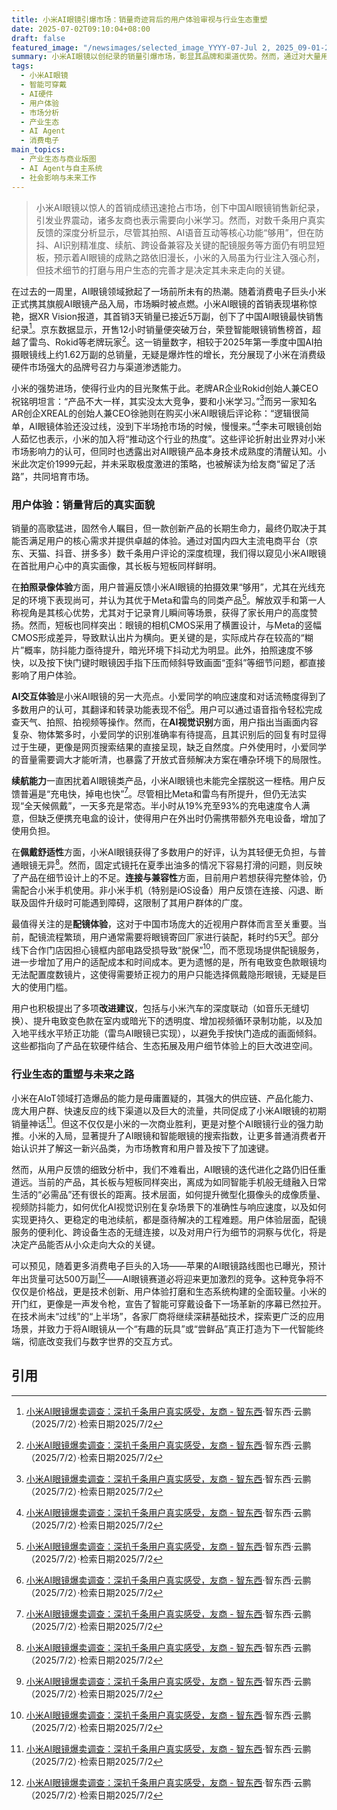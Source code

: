 ```yaml
---
title: 小米AI眼镜引爆市场：销量奇迹背后的用户体验审视与行业生态重塑
date: 2025-07-02T09:10:04+08:00
draft: false
featured_image: "/newsimages/selected_image_YYYY-07-Jul 2, 2025_09-01-28-583.jpg"
summary: 小米AI眼镜以创纪录的销量引爆市场，彰显其品牌和渠道优势。然而，通过对大量用户反馈的深度分析，文章揭示了产品在拍照防抖、AI视觉识别、电池续航和配镜服务等方面的显著局限。小米的入局虽极大地提升了市场关注度，但AI眼镜作为新兴品类，仍面临诸多技术与体验挑战，行业成熟尚需时日，未来竞争将聚焦于技术细节打磨和生态系统完善。
tags: 
  - 小米AI眼镜
  - 智能可穿戴
  - AI硬件
  - 用户体验
  - 市场分析
  - 产业生态
  - AI Agent
  - 消费电子
main_topics: 
  - 产业生态与商业版图
  - AI Agent与自主系统
  - 社会影响与未来工作
---
```


> 小米AI眼镜以惊人的首销成绩迅速抢占市场，创下中国AI眼镜销售新纪录，引发业界震动，诸多友商也表示需要向小米学习。然而，对数千条用户真实反馈的深度分析显示，尽管其拍照、AI语音互动等核心功能“够用”，但在防抖、AI识别精准度、续航、跨设备兼容及关键的配镜服务等方面仍有明显短板，预示着AI眼镜的成熟之路依旧漫长，小米的入局虽为行业注入强心剂，但技术细节的打磨与用户生态的完善才是决定其未来走向的关键。

在过去的一周里，AI眼镜领域掀起了一场前所未有的热潮。随着消费电子巨头小米正式携其旗舰AI眼镜产品入局，市场瞬时被点燃。小米AI眼镜的首销表现堪称惊艳，据XR Vision报道，其首销3天销量已接近5万副，创下了中国AI眼镜最快销售纪录[^1]。京东数据显示，开售12小时销量便突破万台，荣登智能眼镜销售榜首，超越了雷鸟、Rokid等老牌玩家[^1]。这一销量数字，相较于2025年第一季度中国AI拍摄眼镜线上约1.62万副的总销量，无疑是爆炸性的增长，充分展现了小米在消费级硬件市场强大的品牌号召力与渠道渗透能力。

小米的强势进场，使得行业内的目光聚焦于此。老牌AR企业Rokid创始人兼CEO祝铭明坦言：“产品不大一样，其实没太大竞争，要和小米学习。”[^1]而另一家知名AR创企XREAL的创始人兼CEO徐驰则在购买小米AI眼镜后评论称：“逻辑很简单，AI眼镜体验还没过线，没到下半场抢市场的时候，慢慢来。”[^1]李未可眼镜创始人茹忆也表示，小米的加入将“推动这个行业的热度”。这些评论折射出业界对小米市场影响力的认可，但同时也透露出对AI眼镜产品本身技术成熟度的清醒认知。小米此次定价1999元起，并未采取极度激进的策略，也被解读为给友商“留足了活路”，共同培育市场。

### 用户体验：销量背后的真实面貌

销量的高歌猛进，固然令人瞩目，但一款创新产品的长期生命力，最终仍取决于其能否满足用户的核心需求并提供卓越的体验。通过对国内四大主流电商平台（京东、天猫、抖音、拼多多）数千条用户评论的深度梳理，我们得以窥见小米AI眼镜在首批用户心中的真实画像，其长板与短板同样鲜明。

在**拍照录像体验**方面，用户普遍反馈小米AI眼镜的拍摄效果“够用”，尤其在光线充足的环境下表现尚可，并认为其优于Meta和雷鸟的同类产品[^1]。解放双手和第一人称视角是其核心优势，尤其对于记录育儿瞬间等场景，获得了家长用户的高度赞扬。然而，短板也同样突出：眼镜的相机CMOS采用了横置设计，与Meta的竖幅CMOS形成差异，导致默认出片为横向。更关键的是，实际成片存在较高的“糊片”概率，防抖能力亟待提升，暗光环境下抖动尤为明显。此外，拍照速度不够快，以及按下快门键时眼镜因手指下压而倾斜导致画面“歪斜”等细节问题，都直接影响了用户体验。

**AI交互体验**是小米AI眼镜的另一大亮点。小爱同学的响应速度和对话流畅度得到了多数用户的认可，其翻译和转录功能表现不俗[^1]。用户可以通过语音指令轻松完成查天气、拍照、拍视频等操作。然而，在**AI视觉识别**方面，用户指出当画面内容复杂、物体繁多时，小爱同学的识别准确率有待提高，且其识别后的回复有时显得过于生硬，更像是网页搜索结果的直接呈现，缺乏自然度。户外使用时，小爱同学的音量需要调大才能听清，也暴露了开放式音频解决方案在嘈杂环境下的局限性。

**续航能力**一直困扰着AI眼镜类产品，小米AI眼镜也未能完全摆脱这一桎梏。用户反馈普遍是“充电快，掉电也快”[^1]。尽管相比Meta和雷鸟有所提升，但仍无法实现“全天候佩戴”，一天多充是常态。半小时从19%充至93%的充电速度令人满意，但缺乏便携充电盒的设计，使得用户在外出时仍需携带额外充电设备，增加了使用负担。

在**佩戴舒适性**方面，小米AI眼镜获得了多数用户的好评，认为其轻便无负担，与普通眼镜无异[^1]。然而，固定式镜托在夏季出油多的情况下容易打滑的问题，则反映了产品在细节设计上的不足。**连接与兼容性**方面，目前用户若想获得完整体验，仍需配合小米手机使用。非小米手机（特别是iOS设备）用户反馈在连接、闪退、断联及固件升级时可能遇到障碍，这限制了其用户群体的广度。

最值得关注的是**配镜体验**，这对于中国市场庞大的近视用户群体而言至关重要。当前，配镜流程繁琐，用户通常需要将眼镜寄回厂家进行装配，耗时约5天[^1]。部分线下合作门店因担心镜框内部电路受损导致“脱保”[^1]，而不愿现场提供配镜服务，进一步增加了用户的适配成本和时间成本。更为遗憾的是，所有电致变色款眼镜均无法配置度数镜片，这使得需要矫正视力的用户只能选择佩戴隐形眼镜，无疑是巨大的使用门槛。

用户也积极提出了多项**改进建议**，包括与小米汽车的深度联动（如音乐无缝切换）、提升电致变色款在室内或暗光下的透明度、增加视频循环录制功能，以及加入地平线水平矫正功能（雷鸟AI眼镜已实现），以避免手按快门造成的画面倾斜。这些都指向了产品在软硬件结合、生态拓展及用户细节体验上的巨大改进空间。

### 行业生态的重塑与未来之路

小米在AIoT领域打造爆品的能力是毋庸置疑的，其强大的供应链、产品化能力、庞大用户群、快速反应的线下渠道以及巨大的流量，共同促成了小米AI眼镜的初期销量神话[^1]。但这不仅仅是小米的一次商业胜利，更是对整个AI眼镜行业的强力助推。小米的入局，显著提升了AI眼镜和智能眼镜的搜索指数，让更多普通消费者开始认识并了解这一新兴品类，为市场教育和用户普及按下了加速键。

然而，从用户反馈的细致分析中，我们不难看出，AI眼镜的迭代进化之路仍旧任重道远。当前的产品，其长板与短板同样突出，离成为如同智能手机般无缝融入日常生活的“必需品”还有很长的距离。技术层面，如何提升微型化摄像头的成像质量、视频防抖能力，如何优化AI视觉识别在复杂场景下的准确性与响应速度，以及如何实现更持久、更稳定的电池续航，都是亟待解决的工程难题。用户体验层面，配镜服务的便利化、跨设备生态的无缝连接，以及对用户行为细节的洞察与优化，将是决定产品能否从小众走向大众的关键。

可以预见，随着更多消费电子巨头的入场——苹果的AI眼镜路线图也已曝光，预计年出货量可达500万副[^1]——AI眼镜赛道必将迎来更加激烈的竞争。这种竞争将不仅仅是价格战，更是技术创新、用户体验打磨和生态系统构建的全面较量。小米的开门红，更像是一声发令枪，宣告了智能可穿戴设备下一场革新的序幕已然拉开。在技术尚未“过线”的“上半场”，各家厂商将继续深耕基础技术，探索更广泛的应用场景，并致力于将AI眼镜从一个“有趣的玩具”或“尝鲜品”真正打造为下一代智能终端，彻底改变我们与数字世界的交互方式。

## 引用
[^1]: [小米AI眼镜爆卖调查：深扒千条用户真实感受，友商 - 智东西](https://zhidx.com/p/489513.html)·智东西·云鹏（2025/7/2）·检索日期2025/7/2
[^2]: [小米AI眼镜爆卖调查：深扒千条用户真实感受，友商：有活路 - 新浪财经](https://t.cj.sina.cn/articles/view/5213469505/136bf3b41020014r46)·新浪财经（2025/7/2）·检索日期2025/7/2
